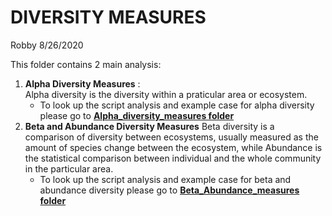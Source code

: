 DIVERSITY MEASURES
================
Robby
8/26/2020

This folder contains 2 main analysis:

1.  **Alpha Diversity Measures** :  
    Alpha diversity is the diversity within a praticular area or
    ecosystem.
      - To look up the script analysis and example case for alpha
        diversity please go to [**Alpha\_diversity\_measures
        folder**](https://github.com/robbybinsar/Konservasi_ANJ/tree/master/Diversity_measures/Alpha_diversity_measures)
2.  **Beta and Abundance Diversity Measures** Beta diversity is a
    comparison of diversity between ecosystems, usually measured as the
    amount of species change between the ecosystem, while Abundance is
    the statistical comparison between individual and the whole
    community in the particular area.
      - To look up the script analysis and example case for beta and
        abundance diversity please go to [**Beta\_Abundance\_measures
        folder**](https://github.com/robbybinsar/Konservasi_ANJ/tree/master/Diversity_measures/Beta_Abundance_measures)
